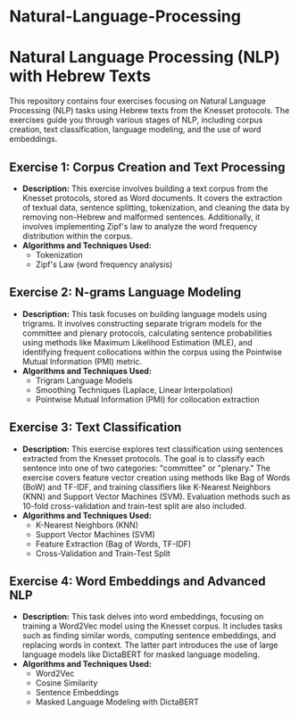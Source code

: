 # Natural-Language-Processing
# Natural Language Processing (NLP) with Hebrew Texts

This repository contains four exercises focusing on Natural Language Processing (NLP) tasks using Hebrew texts from the Knesset protocols. The exercises guide you through various stages of NLP, including corpus creation, text classification, language modeling, and the use of word embeddings.

## Exercise 1: Corpus Creation and Text Processing
- **Description:** This exercise involves building a text corpus from the Knesset protocols, stored as Word documents. It covers the extraction of textual data, sentence splitting, tokenization, and cleaning the data by removing non-Hebrew and malformed sentences. Additionally, it involves implementing Zipf's law to analyze the word frequency distribution within the corpus.
- **Algorithms and Techniques Used:**
  - Tokenization
  - Zipf's Law (word frequency analysis)

## Exercise 2: N-grams Language Modeling
- **Description:** This task focuses on building language models using trigrams. It involves constructing separate trigram models for the committee and plenary protocols, calculating sentence probabilities using methods like Maximum Likelihood Estimation (MLE), and identifying frequent collocations within the corpus using the Pointwise Mutual Information (PMI) metric.
- **Algorithms and Techniques Used:**
  - Trigram Language Models
  - Smoothing Techniques (Laplace, Linear Interpolation)
  - Pointwise Mutual Information (PMI) for collocation extraction

## Exercise 3: Text Classification
- **Description:** This exercise explores text classification using sentences extracted from the Knesset protocols. The goal is to classify each sentence into one of two categories: "committee" or "plenary." The exercise covers feature vector creation using methods like Bag of Words (BoW) and TF-IDF, and training classifiers like K-Nearest Neighbors (KNN) and Support Vector Machines (SVM). Evaluation methods such as 10-fold cross-validation and train-test split are also included.
- **Algorithms and Techniques Used:**
  - K-Nearest Neighbors (KNN)
  - Support Vector Machines (SVM)
  - Feature Extraction (Bag of Words, TF-IDF)
  - Cross-Validation and Train-Test Split

## Exercise 4: Word Embeddings and Advanced NLP
- **Description:** This task delves into word embeddings, focusing on training a Word2Vec model using the Knesset corpus. It includes tasks such as finding similar words, computing sentence embeddings, and replacing words in context. The latter part introduces the use of large language models like DictaBERT for masked language modeling.
- **Algorithms and Techniques Used:**
  - Word2Vec
  - Cosine Similarity
  - Sentence Embeddings
  - Masked Language Modeling with DictaBERT

